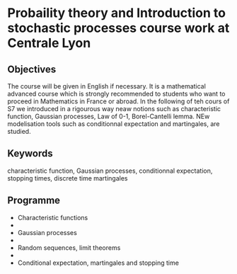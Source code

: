 # Probaility theory and Introduction to stochastic processes course work at Centrale Lyon

## Objectives
The course will be given in English if necessary.
It is a mathematical advanced course which is strongly recommended to students who want to proceed in Mathematics
in France or abroad. In the following of teh cours of S7 we introduced in a rigourous way neaw notions such as characteristic
function, Gaussian processes, Law of 0-1, Borel-Cantelli lemma. NEw modelisation tools such as conditionnal expectation and
martingales, are studied.

## Keywords 
characteristic function, Gaussian processes, conditionnal expectation, stopping times, discrete
time martingales

## Programme 
- Characteristic functions
- 
- Gaussian processes
- 
- Random sequences, limit theorems
- 
- Conditional expectation, martingales and stopping time
